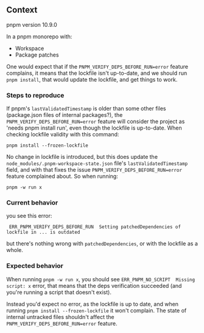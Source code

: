 ## Context
pnpm version 10.9.0

In a pnpm monorepo with:
* Workspace
* Package patches

One would expect that if the `PNPM_VERIFY_DEPS_BEFORE_RUN=error` feature complains, it means that the lockfile isn't up-to-date, and we should run `pnpm install`, that would update the lockfile, and get things to work.

### Steps to reproduce
If pnpm's `lastValidatedTimestamp` is older than some other files (package.json files of internal packages?), the `PNPM_VERIFY_DEPS_BEFORE_RUN=error` feature will consider the project as 'needs pnpm install run',
even though the lockfile is up-to-date. When checking lockfile validity with this command:
```shell
pnpm install --frozen-lockfile
```

No change in lockfile is introduced, but this does update the `node_modules/.pnpm-workspace-state.json` file's `lastValidatedTimestamp` field, and with that fixes the issue `PNPM_VERIFY_DEPS_BEFORE_RUN=error` feature complained about.
So when running:
```shell
pnpm -w run x
```

### Current behavior
you see this error:
```
 ERR_PNPM_VERIFY_DEPS_BEFORE_RUN  Setting patchedDependencies of lockfile in ... is outdated
```
but there's nothing wrong with `patchedDependencies`, or with the lockfile as a whole.

### Expected behavior
When running `pnpm -w run x`, you should see `ERR_PNPM_NO_SCRIPT  Missing script: x` error, that means that the deps verification succeeded (and you're running a script that doesn't exist).

Instead you'd expect no error, as the lockfile is up to date, and when running `pnpm install --frozen-lockfile` it won't complain.
The state of internal untracked files shouldn't affect the `PNPM_VERIFY_DEPS_BEFORE_RUN=error` feature.
